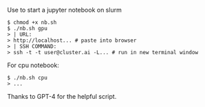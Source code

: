 Use to start a jupyter notebook on slurm

    $ chmod +x nb.sh
    $ ./nb.sh gpu
    > | URL:
    > http://localhost... # paste into browser
    > | SSH COMMAND:
    > ssh -t -t user@cluster.ai -L... # run in new terminal window

For cpu notebook:

    $ ./nb.sh cpu
    > ...

Thanks to GPT-4 for the helpful script.
